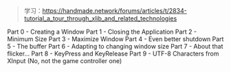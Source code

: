 > 学习：https://handmade.network/forums/articles/t/2834-tutorial_a_tour_through_xlib_and_related_technologies

Part 0 - Creating a Window
Part 1 - Closing the Application
Part 2 - Minimum Size
Part 3 - Maximize Window
Part 4 - Even better shutdown
Part 5 - The buffer
Part 6 - Adapting to changing window size
Part 7 - About that flicker…
Part 8 - KeyPress and KeyRelease
Part 9 - UTF-8 Characters from XInput (No, not the game controller one)
